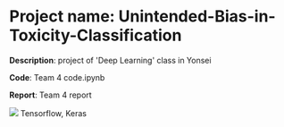 # Project name: Unintended-Bias-in-Toxicity-Classification
**Description**: project of 'Deep Learning' class in Yonsei

**Code**: Team 4 code.ipynb

**Report**: Team 4 report

<img src="https://img.shields.io/badge/python-3776AB?style=for-the-badge&logo=python&logoColor=white">
Tensorflow, Keras
